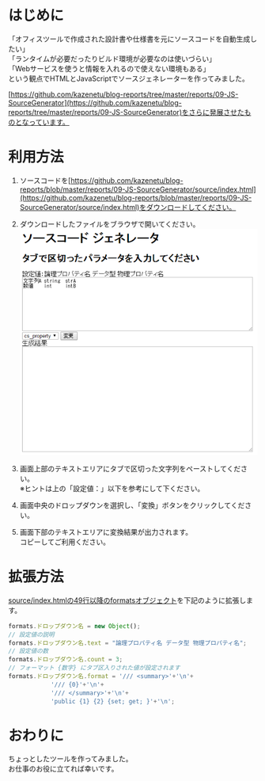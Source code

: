 # はじめに
「オフィスツールで作成された設計書や仕様書を元にソースコードを自動生成したい」  
「ランタイムが必要だったりビルド環境が必要なのは使いづらい」  
「Webサービスを使うと情報を入れるので使えない環境もある」  
という観点でHTMLとJavaScriptでソースジェネレーターを作ってみました。  

[https://github.com/kazenetu/blog-reports/tree/master/reports/09-JS-SourceGenerator](https://github.com/kazenetu/blog-reports/tree/master/reports/09-JS-SourceGenerator)をさらに発展させたものとなっています。


# 利用方法
1. ソースコードを[https://github.com/kazenetu/blog-reports/blob/master/reports/09-JS-SourceGenerator/source/index.html](https://github.com/kazenetu/blog-reports/blob/master/reports/09-JS-SourceGenerator/source/index.html)をダウンロードしてください。

1. ダウンロードしたファイルをブラウザで開いてください。
![表示結果](./screen.png)

1. 画面上部のテキストエリアにタブで区切った文字列をペーストしてください。  
※ヒントは上の「設定値：」以下を参考にして下ください。

1. 画面中央のドロップダウンを選択し、「変換」ボタンをクリックしてください。

1. 画面下部のテキストエリアに変換結果が出力されます。  
コピーしてご利用ください。  

# 拡張方法
[source/index.htmlの49行以降のformatsオブジェクト](https://github.com/kazenetu/blog-reports/blob/master/reports/09-JS-SourceGenerator/source/index.html#L42-L56)を下記のように拡張します。    
``` javascript
formats.ドロップダウン名 = new Object();
// 設定値の説明
formats.ドロップダウン名.text = "論理プロパティ名 データ型 物理プロパティ名";
// 設定値の数
formats.ドロップダウン名.count = 3;
// フォーマット {数字} にタブ区入りされた値が設定されます
formats.ドロップダウン名.format = '/// <summary>'+'\n'+
            '/// {0}'+'\n'+
            '/// </summary>'+'\n'+
            'public {1} {2} {set; get; }'+'\n';
```

# おわりに
ちょっとしたツールを作ってみました。  
お仕事のお役に立てれば幸いです。  
